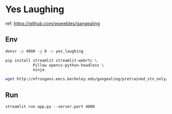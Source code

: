 # Yes Laughing

ref: https://github.com/wpeebles/gangealing


## Env

```bash
donvr -p 4000 -g 0 -n yes_laughing
```

```bash
pip install streamlit streamlit-webrtc \
            Pillow opencv-python-headless \
            ninja
```

```bash
wget http://efrosgans.eecs.berkeley.edu/gangealing/pretrained_stn_only/celeba.pt -P assets/pretrained/
```


## Run

```
streamlit run app.py --server.port 4000
```
